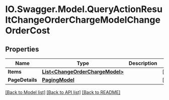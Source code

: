 # IO.Swagger.Model.QueryActionResultChangeOrderChargeModelChangeOrderCost
## Properties

Name | Type | Description | Notes
------------ | ------------- | ------------- | -------------
**Items** | [**List&lt;ChangeOrderChargeModel&gt;**](ChangeOrderChargeModel.md) |  | [optional] 
**PageDetails** | [**PagingModel**](PagingModel.md) |  | [optional] 

[[Back to Model list]](../README.md#documentation-for-models) [[Back to API list]](../README.md#documentation-for-api-endpoints) [[Back to README]](../README.md)

